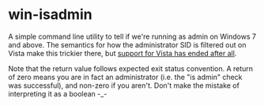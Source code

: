 # win-isadmin
A simple command line utility to tell if we're running as admin on Windows 7 and above. The semantics for how the administrator SID is filtered out on Vista make this trickier there, but [support for Vista has ended after all](https://support.microsoft.com/en-us/help/22882/windows-vista-end-of-support "RIP Vista").

Note that the return value follows expected exit status convention. A return of zero means you are in fact an administrator (i.e. the "is admin" check was successful), and non-zero if you aren't. Don't make the mistake of interpreting it as a boolean -_-